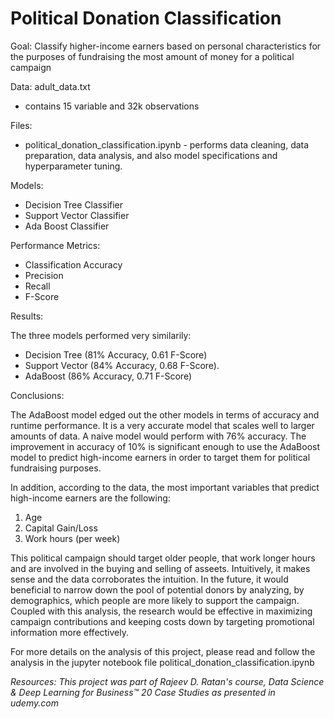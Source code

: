 # Political Donation Classification
Goal: Classify higher-income earners based on personal characteristics for the purposes of fundraising the most amount of money for a political campaign

Data: adult_data.txt
  * contains 15 variable and 32k observations

Files:
  * political_donation_classification.ipynb - performs data cleaning, data preparation, data analysis, and also model specifications and hyperparameter tuning.
  
Models:
  * Decision Tree Classifier
  * Support Vector Classifier
  * Ada Boost Classifier

Performance Metrics:
  * Classification Accuracy
  * Precision
  * Recall
  * F-Score
  
Results:

The three models performed very similarily:

 * Decision Tree (81% Accuracy, 0.61 F-Score)
 * Support Vector (84% Accuracy, 0.68 F-Score).
 * AdaBoost (86% Accuracy, 0.71 F-Score)

Conclusions:

The AdaBoost model edged out the other models in terms of accuracy and runtime performance. It is a very accurate model that scales well to 
larger amounts of data. A naive model would perform with 76% accuracy. The improvement in accuracy of 10% is significant enough to
use the AdaBoost model to predict high-income earners in order to target them for political fundraising purposes.

In addition, according to the data, the most important variables that predict high-income earners are the following:

 1. Age
 2. Capital Gain/Loss
 3. Work hours (per week)
 
This political campaign should target older people, that work longer hours and are involved in the buying and selling of asseets.
Intuitively, it makes sense and the data corroborates the intuition. 
In the future, it would beneficial to narrow down the pool of potential donors by analyzing, by demographics, which people are more likely to support the campaign.
Coupled with this analysis, the research would be effective in maximizing campaign contributions and keeping costs down by targeting promotional information more effectively.  

For more details on the analysis of this project, please read and follow the analysis in the jupyter notebook file political_donation_classification.ipynb 

*Resources: This project was part of Rajeev D. Ratan's course, Data Science & Deep Learning for Business™ 20 Case Studies as presented in udemy.com*
